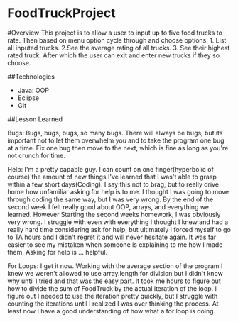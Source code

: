 # FoodTruckProject

#Overview
This project is to allow a user to input up to five food trucks to rate. Then based on menu option cycle
through and choose options. 1. List all inputed trucks. 2.See the average rating of all trucks. 3. See
their highest rated truck. After which the user can exit and enter new trucks if they so choose. 

##Technologies
 - Java: OOP
 - Eclipse
 - Git

##Lesson Learned

Bugs: Bugs, bugs, bugs, so many bugs. There will always be bugs, but its important not to let them overwhelm
you and to take the program one bug at a time. Fix one bug then move to the next, which is fine as long as
you're not crunch for time.

Help: I'm a pretty capable guy. I can count on one finger(hyperbolic of course) the amount of new things I've 
learned that I was't able to grasp within a few short days(Coding). I say this not to brag, but to really drive 
home how unfamiliar asking for help is to me. I thought I was going to move through coding the same way, but I was
very wrong. By the end of the second week I felt really good about OOP, arrays, and everything we learned. However
Starting the second weeks homework, I was obviously very wrong. I struggle with even with everything I thought I knew
and had a really hard time considering ask for help, but ultimately I forced myself to go to TA hours and I didn't regret 
it and will never hesitate again. It was far easier to see my mistaken when someone is explaining to me how I made them.
Asking for help is ... helpful.

For Loops: I get it now. Working with the average section of the program I knew we weren't allowed to use array.length
for division but I didn't know why until I tried and that was the easy part. It took me hours to figure out how to divide
the sum of FoodTruck by the actual iteration of the loop. I figure out I needed to use the iteration pretty quickly, but I
struggle with counting the iterations until I realized I was over thinking the process. At least now I have a good understanding 
of how what a for loop is doing. 


